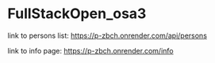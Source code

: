 # FullStackOpen_osa3

link to persons list:
https://p-zbch.onrender.com/api/persons

link to info page:
https://p-zbch.onrender.com/info
